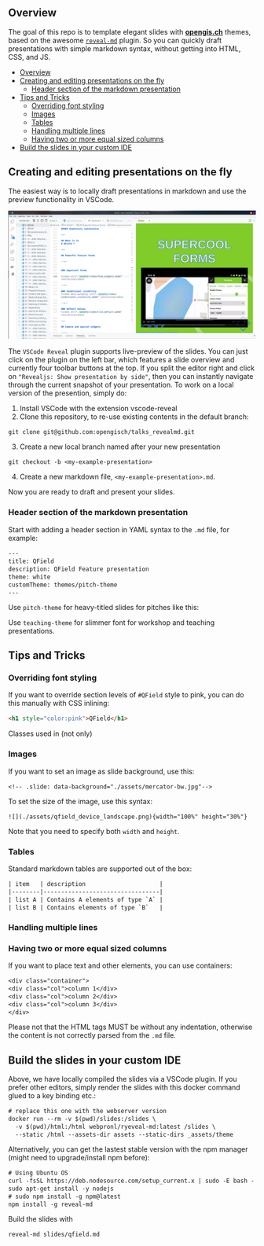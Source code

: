 ## Overview

The goal of this repo is to template elegant slides with
[**opengis.ch**](https://www.opengis.ch/) themes, based on the awesome
[`reveal-md`](https://www.npmjs.com/package/reveal-md) plugin. So you can
quickly draft presentations with simple markdown syntax, without getting into
HTML, CSS, and JS.

* [Overview](#overview)
* [Creating and editing presentations on the fly](#creating-and-editing-presentations-on-the-fly)
   * [Header section of the markdown presentation](#header-section-of-the-markdown-presentation)
* [Tips and Tricks](#tips-and-tricks)
   * [Overriding font styling](#overriding-font-styling)
   * [Images](#images)
   * [Tables](#tables)
   * [Handling multiple lines](#handling-multiple-lines)
   * [Having two or more equal sized columns](#having-two-or-more-equal-sized-columns)
* [Build the slides in your custom IDE](#build-the-slides-in-your-custom-ide)

## Creating and editing presentations on the fly

The easiest way is to locally draft presentations in markdown and use the
preview functionality in VSCode.

![](doc/img/reveal-md_code-plugin.png)

The `VSCode Reveal` plugin supports live-preview of the slides. You can
just click on the plugin on the left bar, which features a slide overview and
currently four toolbar buttons at the top. If you split the editor right and
click on `"Revealjs: Show presentation by side"`, then you can instantly
navigate through the current snapshot of your presentation. To work on a local
version of the presention, simply do:

1. Install VSCode with the extension vscode-reveal
2. Clone this repository, to re-use existing contents in the default branch:
```{bash}
git clone git@github.com:opengisch/talks_revealmd.git
```
3. Create a new local branch named after your new presentation
```{bash}
git checkout -b <my-example-presentation>
```
4. Create a new markdown file, `<my-example-presentation>.md`.

Now you are ready to draft and present your slides.

### Header section of the markdown presentation

Start with adding a header section in YAML syntax to the `.md` file, for
example:

```{yaml}
---
title: QField
description: QField Feature presentation
theme: white
customTheme: themes/pitch-theme
---
```

Use `pitch-theme` for heavy-titled slides for pitches like this:
<image of marcos slide>

Use `teaching-theme` for slimmer font for workshop and teaching presentations.
<image of teaching slide>

## Tips and Tricks

### Overriding font styling

If you want to override section levels of `#QField` style to pink, you can
do this manually with CSS inlining:

```html
<h1 style="color:pink">QField</h1>
```

Classes used in <span> (not only)

### Images

If you want to set an image as slide background, use this:

```{html}
<!-- .slide: data-background="./assets/mercator-bw.jpg"-->
```

To set the size of the image, use this syntax:

```{md}
![](./assets/qfield_device_landscape.png){width="100%" height="30%"}
```

Note that you need to specify both `width` and `height`.

### Tables

Standard markdown tables are supported out of the box:

```{md}
| item   | description                     |
|--------|---------------------------------|
| list A | Contains A elements of type `A` |
| list B | Contains elements of type `B`   |
```

### Handling multiple lines


### Having two or more equal sized columns

If you want to place text and other elements, you can use containers:

```{html}
<div class="container">
<div class="col">column 1</div>
<div class="col">column 2</div>
<div class="col">column 3</div>
</div>
```

Please not that the HTML tags MUST be without any indentation, otherwise the
content is not correctly parsed from the `.md` file.

## Build the slides in your custom IDE

Above, we have locally compiled the slides via a VSCode plugin. If you prefer
other editors, simply render the slides with this docker command glued to a key
binding etc.:

```{bash}
# replace this one with the webserver version
docker run --rm -v $(pwd)/slides:/slides \
  -v $(pwd)/html:/html webpronl/ryeveal-md:latest /slides \
  --static /html --assets-dir assets --static-dirs _assets/theme
```

Alternatively, you can get the lastest stable version with the npm manager
(might need to upgrade/install npm before):

```{bash}
# Using Ubuntu OS
curl -fsSL https://deb.nodesource.com/setup_current.x | sudo -E bash -
sudo apt-get install -y nodejs
# sudo npm install -g npm@latest
npm install -g reveal-md
```

Build the slides with

```{bash}
reveal-md slides/qfield.md
```
